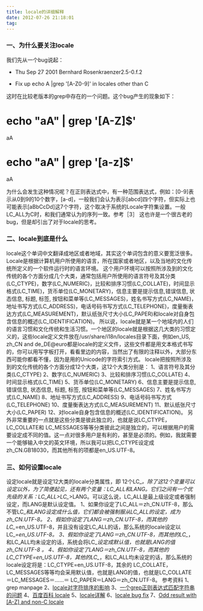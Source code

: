 ```yaml
---
title: locale的详细解释
date: 2012-07-26 21:18:01
tag: 
---
```



### 一、为什么要关注locale
我们先从一个bug说起：
* Thu Sep 27 2001 Bernhard Rosenkraenzer2.5-0.f.2
- Fix up echo A |grep '[A-Z0-9]' in locales other than C

这时在比较老版本的grep中存在的一个问题。这个bug产生的现象如下：
# echo "aA" | grep '[A-Z]$'
aA
# echo "aA" | grep '[a-z]$'
aA

为什么会发生这种情况呢？在正则表达式中，有一种范围表达式，例如：[0-9]表示从0到9的10个数字，[a-d]，一般我们会认为表示[abcd]四个字符，但实际上也可能表示[aBbCcDd]这7个字符，这个取决于系统的Locale字符集设置。一般LC_ALL为C时，和我们通常认为的序列一致。参考［3］
这也许是一个很古老的bug，但是却引出了对于locale的思考。

### 二、locale到底是什么
locale这个单词中文翻译成地区或者地域，其实这个单词包含的意义要宽泛很多。Locale是根据计算机用户所使用的语言，所在国家或者地区，以及当地的文化传统所定义的一个软件运行时的语言环境。
这个用户环境可以按照所涉及到的文化传统的各个方面分成几个大类，通常包括用户所使用的语言符号及其分类(LC_CTYPE)，数字(LC_NUMERIC)，比较和排序习惯(LC_COLLATE)，时间显示格式(LC_TIME)，货币单位(LC_MONETARY)，信息主要是提示信息,错误信息, 状态信息, 标题, 标签, 按钮和菜单等(LC_MESSAGES)，姓名书写方式(LC_NAME)，地址书写方式(LC_ADDRESS)，电话号码书写方式(LC_TELEPHONE)，度量衡表达方式(LC_MEASUREMENT)，默认纸张尺寸大小(LC_PAPER)和locale对自身包含信息的概述(LC_IDENTIFICATION)。
所以说，locale就是某一个地域内的人们的语言习惯和文化传统和生活习惯。一个地区的locale就是根据这几大类的习惯定义的，这些locale定义文件放在/usr/share/i18n/locales目录下面，例如en_US, zh_CN and de_DE@euro都是locale的定义文件，这些文件都是用文本格式书写的，你可以用写字板打开，看看里边的内容，当然出了有限的注释以外，大部分东西可能你都看不懂，因为是用的Unicode的字符索引方式。
locale把按照所涉及到的文化传统的各个方面分成12个大类，这12个大类分别是：
1、语言符号及其分类(LC_CTYPE)
2、数字(LC_NUMERIC)
3、比较和排序习惯(LC_COLLATE)
4、时间显示格式(LC_TIME)
5、货币单位(LC_MONETARY)
6、信息主要是提示信息,错误信息, 状态信息, 标题, 标签, 按钮和菜单等(LC_MESSAGES)
7、姓名书写方式(LC_NAME)
8、地址书写方式(LC_ADDRESS)
9、电话号码书写方式(LC_TELEPHONE)
10、度量衡表达方式(LC_MEASUREMENT)
11、默认纸张尺寸大小(LC_PAPER)
12、对locale自身包含信息的概述(LC_IDENTIFICATION)。
另外非常重要的一点就是这些分类是彼此独立的，也就是说LC_CTYPE，LC_COLLATE和 LC_MESSAGES等等分类彼此之间是独立的，可以根据用户的需要设定成不同的值。这一点对很多用户是有利的，甚至是必须的。例如，我就需要一个能够输入中文的英文环境，所以我可以把LC_CTYPE设定成zh_CN.GB18030，而其他所有的项都是en_US.UTF-8。

### 三、如何设置locale
设定locale就是设定12大类的locale分类属性，即 12个LC_*。除了这12个变量可以设定以外，为了简便起见，还有两个变量：LC_ALL和LANG。它们之间有一个优先级的关系：LC_ALL>LC_*>LANG。可以这么说，LC_ALL是最上级设定或者强制设定，而LANG是默认设定值。
1、如果你设定了LC_ALL＝zh_CN.UTF-8，那么不管LC_*和LANG设定成什么值，它们都会被强制服从LC_ALL的设定，成为 zh_CN.UTF-8。
2、假如你设定了LANG＝zh_CN.UTF-8，而其他的LC_*=en_US.UTF-8，并且没有设定LC_ALL的话，那么系统的locale设定以LC_*=en_US.UTF-8。
3、假如你设定了LANG＝zh_CN.UTF-8，而其他的LC_*，和LC_ALL均未设定的话，系统会将LC_*设定成默认值，也就是LANG的值 zh_CN.UTF-8 。
4、假如你设定了LANG＝zh_CN.UTF-8，而其他的LC_CTYPE=en_US.UTF-8，其他的LC_*，和LC_ALL均未设定的话，那么系统的locale设定将是：LC_CTYPE=en_US.UTF-8，其余的 LC_COLLATE，LC_MESSAGES等等均会采用默认值，也就是LANG的值，也就是LC_COLLATE＝LC_MESSAGES＝……＝ LC_PAPER＝LANG＝zh_CN.UTF-8。
参考资料
1、grep manpage
2、[locale对字符排序的影响](http://www.linuxeden.com/forum/thread-133147-1-1.html)
3、[一个grep正则表达式匹配字符串的问题](http://bbs.chinaunix.net/thread-3589275-1-1.html)
4、[百度百科 locale](http://baike.baidu.com/view/2129630.htm)
5、[locale详解](http://blog.csdn.net/itblog/article/details/1513673)
6、[locale bug fix](http://rpmfind.net/linux/RPM/redhat/updates/9/i386/grep-2.5.1-7.8.i386.html)
7、[Odd result with [A-Z] and non-C locale](http://bugs.debian.org/cgi-bin/bugreport.cgi?bug=589808)














